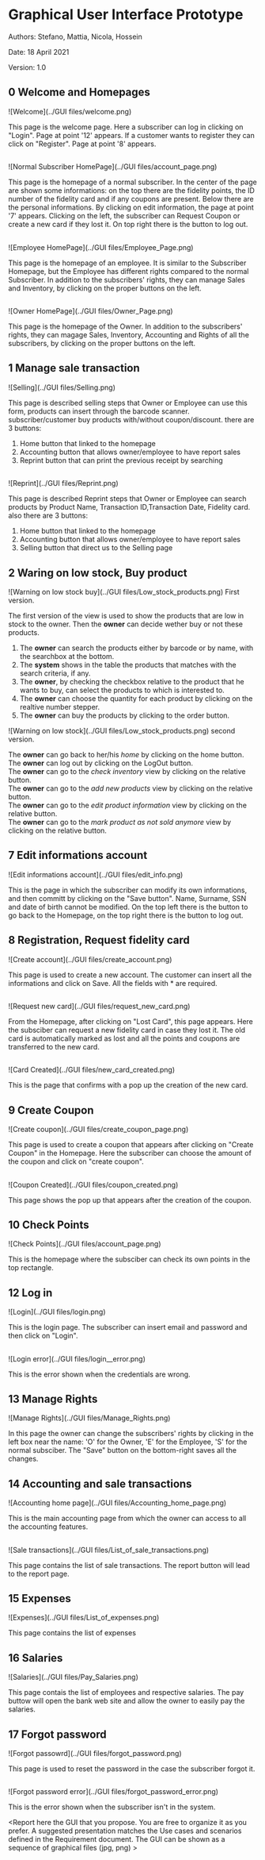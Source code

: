 # Graphical User Interface Prototype  

Authors: Stefano, Mattia, Nicola, Hossein

Date: 18 April 2021

Version: 1.0

## 0 Welcome and Homepages 

![Welcome](../GUI files/welcome.png)

This page is the welcome page. 
Here a subscriber can log in clicking on "Login". Page at point '12' appears.
If a customer wants to register they can click on "Register". Page at point '8' appears.
##

![Normal Subscriber HomePage](../GUI files/account_page.png)

This page is the homepage of a normal subscriber. 
In the center of the page are shown some informations: on the top there are the fidelity points, the ID number of the fidelity card and if any coupons are present. 
Below there are the personal informations. By clicking on edit information, the page at point '7' appears.
Clicking on the left, the subscriber can Request Coupon or create a new card if they lost it.
On top right there is the button to log out.


##
![Employee HomePage](../GUI files/Employee_Page.png)

This page is the homepage of an employee. It is similar to the Subscriber Homepage, but the Employee has different rights compared to the normal Subscriber.
In addition to the subscribers' rights, they can manage Sales and Inventory, by clicking on the proper buttons on the left. 


##
![Owner HomePage](../GUI files/Owner_Page.png)

This page is the homepage of the Owner. In addition to the subscribers' rights, they can magage Sales, Inventory, Accounting and Rights of all the subscribers, by clicking on the proper buttons on the left.

## 1 Manage sale transaction

![Selling](../GUI files/Selling.png)

This page is described selling steps that Owner or Employee can use this form, products can insert through the barcode scanner. subscriber/customer buy products with/without coupon/discount. there are 3 buttons:
1. Home button that linked to the homepage
2. Accounting button that allows owner/employee to have report sales
3. Reprint button that can print the previous receipt by searching 
##
![Reprint](../GUI files/Reprint.png)

This page is described Reprint steps that Owner or Employee can search products by Product Name, Transaction ID,Transaction Date, Fidelity card. also there are 3 buttons:
1. Home button that linked to the homepage
2. Accounting button that allows owner/employee to have report sales
3. Selling button that direct us to the Selling page

## 2 Waring on low stock, Buy product

![Warning on low stock buy](../GUI files/Low_stock_products.png)
First version.

The first version of the view is used to show the products that are low in stock to the owner. Then the **owner** can decide wether buy or not these products.
1. The **owner** can search the products either by barcode or by name, with the searchbox at the bottom.
2. The **system** shows in the table the products that matches with the search criteria, if any.
3. The **owner**, by checking the checkbox relative to the product that he wants to buy, can select the products to which is interested to.
4. The **owner** can choose the quantity for each product by clicking on the realtive number stepper.
5. The **owner** can buy the products by clicking to the order button.

![Warning on low stock](../GUI files/Low_stock_products.png)
second version.

The **owner** can go back to her/his *home* by clicking on the home button.  
The **owner** can log out by clicking on the LogOut button.  
The **owner** can go to the *check inventory* view by clicking on the relative button.  
The **owner** can go to the *add new products* view by clicking on the relative button.  
The **owner** can go to the *edit product information* view by clicking on the relative button.  
The **owner** can go to the *mark product as not sold anymore* view by clicking on the relative button.  
## 7 Edit informations account

![Edit informations account](../GUI files/edit_info.png)

This is the page in which the subscriber can modify its own informations, and then committ by clicking on the "Save button".
Name, Surname, SSN and date of birth cannot be modified.
On the top left there is the button to go back to the Homepage, on the top right there is the button to log out.


## 8 Registration, Request fidelity card

![Create account](../GUI files/create_account.png)

This page is used to create a new account. 
The customer can insert all the informations and click on Save. All the fields with * are required. 
##
![Request new card](../GUI files/request_new_card.png)

From the Homepage, after clicking on "Lost Card", this page appears. Here the subsciber can request a new fidelity card in case they lost it. The old card is automatically marked as lost and all the points and coupons are transferred to the new card.

##
![Card Created](../GUI files/new_card_created.png)

This is the page that confirms with a pop up the creation of the new card.

## 9 Create Coupon

![Create coupon](../GUI files/create_coupon_page.png)

This page is used to create a coupon that appears after clicking on "Create Coupon" in the Homepage. 
Here the subscriber can choose the amount of the coupon and click on "create coupon".

##
![Coupon Created](../GUI files/coupon_created.png)

This page shows the pop up that appears after the creation of the coupon.

## 10 Check Points

![Check Points](../GUI files/account_page.png)

This is the homepage where the subsciber can check its own points in the top rectangle.


## 12 Log in 

![Login](../GUI files/login.png)

This is the login page. The subscriber can insert email and password and then click on "Login".
##
![Login error](../GUI files/login__error.png)

This is the error shown when the credentials are wrong.


## 13 Manage Rights

![Manage Rights](../GUI files/Manage_Rights.png)

In this page the owner can change the subscribers' rights by clicking in the left box near the name: 'O' for the Owner, 'E' for the Employee, 'S' for the normal subsciber. The "Save" button on the bottom-right saves all the changes.

## 14 Accounting and sale transactions
![Accounting home page](../GUI files/Accounting_home_page.png)

This is the main accounting page from which the owner can access to all the accounting features.
##
![Sale transactions](../GUI files/List_of_sale_transactions.png)

This page contains the list of sale transactions. The report button will lead to the report page.

## 15 Expenses
![Expenses](../GUI files/List_of_expenses.png)

This page contains the list of expenses

## 16 Salaries
![Salaries](../GUI files/Pay_Salaries.png)

This page contais the list of employees and respective salaries. The pay buttow will open the bank web site and allow the owner to easily pay the salaries.

## 17 Forgot password

![Forgot passowrd](../GUI files/forgot_password.png)

This page is used to reset the password in the case the subscriber forgot it.
##
![Forgot password error](../GUI files/forgot_password_error.png)

This is the error shown when the subscriber isn't in the system.

\<Report here the GUI that you propose. You are free to organize it as you prefer. A suggested presentation matches the Use cases and scenarios defined in the Requirement document. The GUI can be shown as a sequence of graphical files (jpg, png)  >

